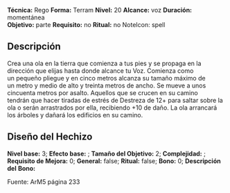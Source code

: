 
**Técnica:** Rego
**Forma:** Terram
**Nivel:** 20
**Alcance:** voz 
**Duración:** momentánea  
**Objetivo:** parte
**Requisito:** no
**Ritual:** no
NoteIcon: spell




## Descripción 
<p>Crea una ola en la tierra que comienza a tus pies y se propaga en la dirección que elijas hasta donde alcance tu Voz. Comienza como un pequeño pliegue y en cinco metros alcanza su tamaño máximo de un metro y medio de alto y treinta metros de ancho. Se mueve a unos cincuenta metros por asalto. Aquellos que se crucen en su camino tendrán que hacer tiradas de estrés de Destreza de 12+ para saltar sobre la ola o serán arrastrados por ella, recibiendo +10 de daño. La ola arrancará los árboles y dañará los edificios en su camino.</p>

## Diseño del Hechizo 

**Nivel base:** 3; **Efecto base:** ;  **Tamaño del **Objetivo:**** 2; **Complejidad:** ; **Requisito de Mejora:** 0; **General:** false; **Ritual:** false; **Bono:** 0; **Descripción del** **Bono:** 

Fuente: ArM5 página 233